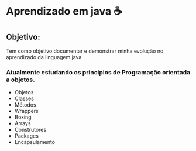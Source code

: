 # Aprendizado em java ☕

## Objetivo: 

Tem como objetivo documentar e demonstrar minha evolução no aprendizado da linguagem java

### Atualmente estudando os principios de Programação orientada a objetos.

- Objetos
- Classes
- Métodos
- Wrappers
- Boxing
- Arrays
- Construtores
- Packages
- Encapsulamento
